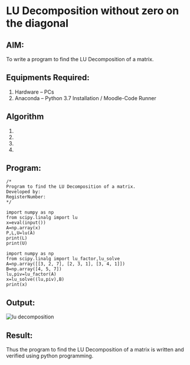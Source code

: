 # LU Decomposition without zero on the diagonal

## AIM:
To write a program to find the LU Decomposition of a matrix.

## Equipments Required:
1. Hardware – PCs
2. Anaconda – Python 3.7 Installation / Moodle-Code Runner

## Algorithm
1. 
2. 
3. 
4. 

## Program:
```
/*
Program to find the LU Decomposition of a matrix.
Developed by: 
RegisterNumber: 
*/
```
~~~
import numpy as np
from scipy.linalg import lu
x=eval(input())
A=np.array(x)
P,L,U=lu(A)
print(L)
print(U)
~~~
~~~
import numpy as np
from scipy.linalg import lu_factor,lu_solve
A=np.array([[3, 2, 7], [2, 3, 1], [3, 4, 1]])
B=np.array([4, 5, 7])
lu,piv=lu_factor(A)
x=lu_solve((lu,piv),B)
print(x)
~~~
## Output:
![lu decomposition]()
## Result:
Thus the program to find the LU Decomposition of a matrix is written and verified using python programming.

